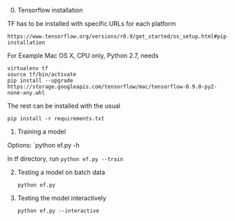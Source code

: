 0. Tensorflow installation

TF has to be installed with specific URLs for each platform

    https://www.tensorflow.org/versions/r0.9/get_started/os_setup.html#pip-installation

For Example Mac OS X, CPU only, Python 2.7, needs

    virtualenv tf
    source tf/bin/activate
    pip install --upgrade https://storage.googleapis.com/tensorflow/mac/tensorflow-0.9.0-py2-none-any.whl

The rest can be installed with the usual

    pip install -r requirements.txt


1. Training a model

Options:
    `python ef.py -h

In tf directory, run
    `python ef.py --train`


2. Testing a model on batch data

    `python ef.py`


3. Testing the model interactively

    `python ef.py --interactive`